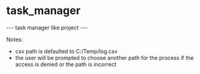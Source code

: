 # task_manager

--- task manager like project ---


Notes:

- csv path is defaulted to C:/Temp/log.csv
- the user will be prompted to choose another path for the process if the access is denied or the path is incorrect
